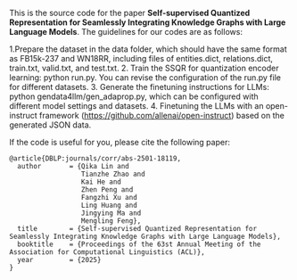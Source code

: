 This is the source code for the paper **Self-supervised Quantized Representation for Seamlessly Integrating Knowledge Graphs with Large Language Models**. The guidelines for our codes are as follows:

1.Prepare the dataset in the data folder, which should have the same format as FB15k-237 and WN18RR, including files of entities.dict, relations.dict, train.txt, valid.txt, and test.txt.
2. Train the SSQR for quantization encoder learning: python run.py. You can revise the configuration of the run.py file for different datasets.
3. Generate the finetuning instructions for LLMs: python gendata4llm/gen_adaprop.py, which can be configured with different model settings and datasets.
4. Finetuning the LLMs with an open-instruct framework (https://github.com/allenai/open-instruct) based on the generated JSON data.


If the code is useful for you, please cite the following paper:
```
@article{DBLP:journals/corr/abs-2501-18119,
  author       = {Qika Lin and
                  Tianzhe Zhao and
                  Kai He and
                  Zhen Peng and
                  Fangzhi Xu and
                  Ling Huang and
                  Jingying Ma and
                  Mengling Feng},
  title        = {Self-supervised Quantized Representation for Seamlessly Integrating Knowledge Graphs with Large Language Models},
  booktitle    = {Proceedings of the 63st Annual Meeting of the Association for Computational Linguistics (ACL)},
  year         = {2025}
}
```
